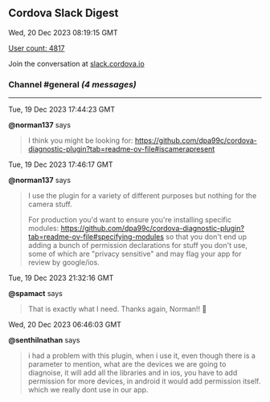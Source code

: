 ## Cordova Slack Digest
Wed, 20 Dec 2023 08:19:15 GMT

[User count: 4817](https://cordova.slack.com/)


Join the conversation at [slack.cordova.io](http://slack.cordova.io/)

### __Channel #general__ _(4 messages)_
---

Tue, 19 Dec 2023 17:44:23 GMT

__@norman137__ says 
> I think you might be looking for: <https://github.com/dpa99c/cordova-diagnostic-plugin?tab=readme-ov-file#iscamerapresent>
> 

Tue, 19 Dec 2023 17:46:17 GMT

__@norman137__ says 
> I use the plugin for a variety of different purposes but nothing for the camera stuff.
> 
> For production you'd want to ensure you're installing specific modules: <https://github.com/dpa99c/cordova-diagnostic-plugin?tab=readme-ov-file#specifying-modules> so that you don't end up adding a bunch of permission declarations for stuff you don't use, some of which are "privacy sensitive" and may flag your app for review by google/ios.
> 

Tue, 19 Dec 2023 21:32:16 GMT

__@spamact__ says 
> That is exactly what I need. Thanks again, Norman!! 🙂
> 

Wed, 20 Dec 2023 06:46:03 GMT

__@senthilnathan__ says 
> i had a problem with this plugin, when i use it, even though there is a parameter to mention, what are the devices we are going to diagnoise, it will add all the libraries and in ios, you have to add permission for more devices, in android it would add permission itself. which we really dont use in our app.
> 
